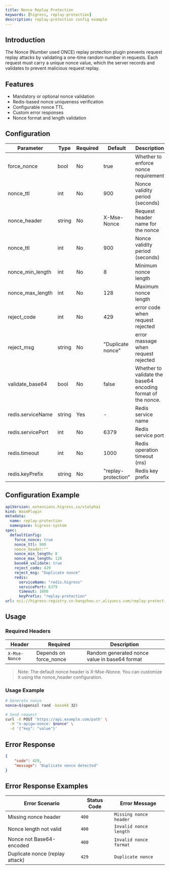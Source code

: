 ```yaml
---
title: Nonce Replay Protection 
keywords: [higress, replay-protection]
description: replay-protection config example
---
```



## Introduction

The Nonce (Number used ONCE) replay protection plugin prevents request replay attacks by validating a one-time random number in requests. Each request must carry a unique nonce value, which the server records and validates to prevent malicious request replay.

## Features

- Mandatory or optional nonce validation
- Redis-based nonce uniqueness verification
- Configurable nonce TTL
- Custom error responses
- Nonce format and length validation

## Configuration

| Parameter | Type | Required | Default | Description |
|-----------|------|----------|---------|-------------|
| force_nonce | bool | No | true | Whether to enforce nonce requirement |
| nonce_ttl | int | No | 900 | Nonce validity period (seconds) |
| nonce_header          | string | No       | X-Mse-Nonce   | Request header name for the nonce              |
| nonce_ttl             | int    | No       | 900           | Nonce validity period (seconds)                 |
| nonce_min_length | int | No | 8 | Minimum nonce length |
| nonce_max_length | int | No | 128 | Maximum nonce length |
| reject_code       | int | No | 429 | error code when request rejected |
| reject_msg        | string | No | "Duplicate nonce" | error massage when request rejected  |
| validate_base64 | bool    | No   | false  | Whether to validate the base64 encoding format of the nonce. |
| redis.serviceName | string | Yes | - | Redis service name |
| redis.servicePort | int | No | 6379 | Redis service port |
| redis.timeout | int | No | 1000 | Redis operation timeout (ms) |
| redis.keyPrefix | string | No | "replay-protection" | Redis key prefix |

## Configuration Example

```yaml
apiVersion: extensions.higress.io/v1alpha1
kind: WasmPlugin
metadata:
  name: replay-protection
  namespace: higress-system
spec:
  defaultConfig:
    force_nonce: true
    nonce_ttl: 900
    nonce_header:""
    nonce_min_length: 8
    nonce_max_length: 128
    base64_validate: true
    reject_code: 429
    reject_msg: "Duplicate nonce" 
    redis:
      serviceName: "redis.higress"
      servicePort: 6379
      timeout: 1000
      keyPrefix: "replay-protection"
url: oci://higress-registry.cn-hangzhou.cr.aliyuncs.com/replay-protection:v1.0.0
```

## Usage

### Required Headers

| Header | Required | Description |
|--------|----------|-------------|
| `X-Mse-Nonce` | Depends on force_nonce | Random generated nonce value in base64 format |

>Note: The default nonce header is X-Mse-Nonce. You can customize it using the nonce_header configuration.

### Usage Example

```bash
# Generate nonce
nonce=$(openssl rand -base64 32)

# Send request
curl -X POST 'https://api.example.com/path' \
  -H "x-apigw-nonce: $nonce" \
  -d '{"key": "value"}'
```

## Error Response

```json
{
    "code": 429,
    "message": "Duplicate nonce detected"
}
```
## Error Response Examples

| Error Scenario              | Status Code | Error Message               |
|-----------------------------|-------------|-----------------------------|
| Missing nonce header         | `400`       | `Missing nonce header`        |
| Nonce length not valid       | `400`       | `Invalid nonce length`        |
| Nonce not Base64-encoded     | `400`       | `Invalid nonce format`        |
| Duplicate nonce (replay attack) | `429`       | `Duplicate nonce`             |
